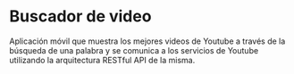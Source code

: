 # Buscador de video
Aplicación móvil que muestra los mejores videos de Youtube a través de la búsqueda de una palabra y se comunica a los servicios de Youtube utilizando la arquitectura RESTful API de la misma.

